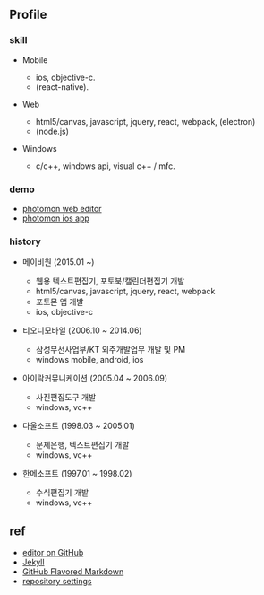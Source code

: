 ## Profile

### skill

* Mobile
  - ios, objective-c.
  - (react-native).

* Web
  - html5/canvas, javascript, jquery, react, webpack, (electron)
  - (node.js)

* Windows
  - c/c++, windows api, visual c++ / mfc.


### demo

* [photomon web editor](http://www.photomon.com/editor/next/photobook_guest.html)
* [photomon ios app](https://itunes.apple.com/kr/app/포토몬/id723333895?mt=8)


### history

* 메이비원 (2015.01 ~)
  - 웹용 텍스트편집기, 포토북/캘린더편집기 개발
  - html5/canvas, javascript, jquery, react, webpack
  - 포토몬 앱 개발
  - ios, objective-c

* 티오디모바일 (2006.10 ~ 2014.06)
  - 삼성무선사업부/KT 외주개발업무 개발 및 PM
  - windows mobile, android, ios

* 아이락커뮤니케이션 (2005.04 ~ 2006.09)
  - 사진편집도구 개발
  - windows, vc++

* 다울소프트 (1998.03 ~ 2005.01)
  - 문제은행, 텍스트편집기 개발
  - windows, vc++

* 한메소프트 (1997.01 ~ 1998.02)
  - 수식편집기 개발
  - windows, vc++

## ref

* [editor on GitHub](https://github.com/daypark/daypark/edit/master/index.md)
* [Jekyll](https://jekyllrb.com/)
* [GitHub Flavored Markdown](https://guides.github.com/features/mastering-markdown/)
* [repository settings](https://github.com/daypark/daypark/settings)

